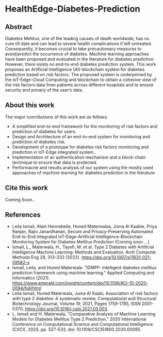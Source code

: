 # HealthEdge-Diabetes-Prediction

## Abstract

Diabetes Mellitus, one of the leading causes of death worldwide, has no cure till date and can lead to severe health complications if left untreated.  Consequently, it becomes crucial to take precautionary measures to avoid/predict the occurrence of diabetes.  Machine learning approaches have been proposed and evaluated in the literature for diabetes prediction.  However, there exists no end-to-end diabetes prediction system.  This work proposes an Artificial Intelligence (AI)-blockchain system for diabetes prediction based on risk factors.  The proposed system is underpinned by the IoT-Edge-Cloud Computing and blockchain to obtain a cohesive view of the risk factors data from patients across different hospitals and to ensure security and privacy of the user’s data.

## About this work

The major conrributions of this work are as follows:

- A simplified end-to-end framework for the monitoring of risk factors and prediction of diabetes for users.
- Design and Architecture of an end-to-end system for monitoring and prediction of diabetes risk.
- Development of a prototype for diabetes risk factors monitoring and prediction in IoT-Edge integrated system..
- Implementation of an authentication mechanism and a block-chain technique to ensure that data is protected.
- Performacne and results analysis of our system using the mostly used approaches of machine learning for diabetes prediction in the literature.

## Cite this work

Coming Soon..

## References

- Leila Ismail, Alain Hennebelle, Huned Materwalaa, Juma Al Kaabie, Priya Ranjan, Rajiv Janardhanan, Secure and Privacy-Preserving Automated End-to-End Integrated IoT-Edge-Artificial Intelligence-Blockchain Monitoring System for Diabetes Mellitus Prediction (Coming soon ...)
- Ismail, L., Materwala, H., Tayefi, M. et al. Type 2 Diabetes with Artificial Intelligence Machine Learning: Methods and Evaluation. Arch Computat Methods Eng 29, 313–333 (2022). https://doi.org/10.1007/s11831-021-09582-x
- Ismail, Leila, and Huned Materwala. "IDMPF: intelligent diabetes mellitus prediction framework using machine learning." Applied Computing and Informatics (2021). https://www.emerald.com/insight/content/doi/10.1108/ACI-10-2020-0094/full/html
- Leila Ismail, Huned Materwala, Juma Al Kaabi,
Association of risk factors with type 2 diabetes: A systematic review, Computational and Structural Biotechnology Journal, Volume 19, 2021, Pages 1759-1785, ISSN 2001-0370, https://doi.org/10.1016/j.csbj.2021.03.003.
- L. Ismail and H. Materwala, "Comparative Analysis of Machine Learning Models for Diabetes Mellitus Type 2 Prediction," 2020 International Conference on Computational Science and Computational Intelligence (CSCI), 2020, pp. 527-533, doi: 10.1109/CSCI51800.2020.00095.

